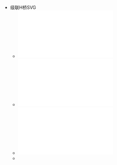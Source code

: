 - 级联H桥SVG
	- ![葛程科_2022_级联H桥SVG控制策略研究.pdf](../assets/葛程科_2022_级联H桥SVG控制策略研究_1724477648186_0.pdf)
	- ![沈_2019_考虑不平衡工况的级联H桥SVG控制策略的研究.pdf](../assets/沈_2019_考虑不平衡工况的级联H桥SVG控制策略的研究_1724477718290_0.pdf)
	- ![于_2017_级联H桥SVG电流环先进控制策略研究.pdf](../assets/于_2017_级联H桥SVG电流环先进控制策略研究_1724477785516_0.pdf)
	-